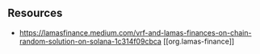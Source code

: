 
## Resources

- https://lamasfinance.medium.com/vrf-and-lamas-finances-on-chain-random-solution-on-solana-1c314f09cbca [[org.lamas-finance]]